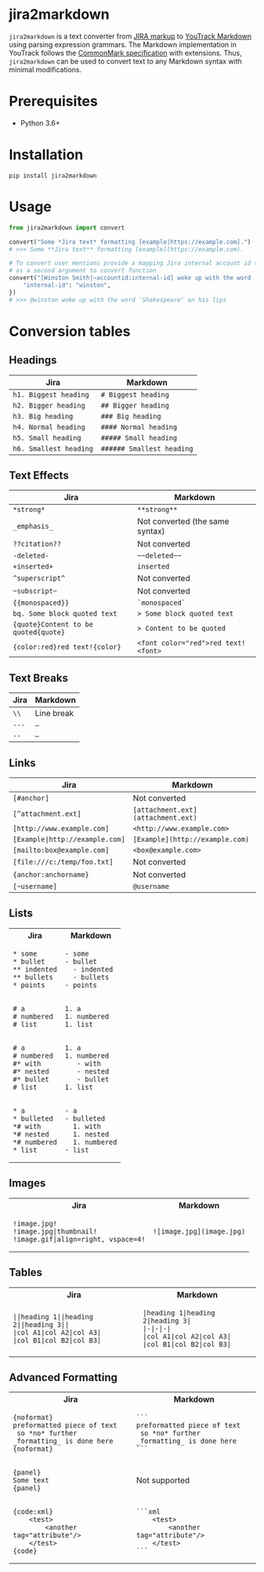 # jira2markdown

`jira2markdown` is a text converter from [JIRA markup](https://jira.atlassian.com/secure/WikiRendererHelpAction.jspa?section=all) to [YouTrack Markdown](https://www.jetbrains.com/help/youtrack/standalone/youtrack-markdown-syntax-issues.html) using parsing expression grammars. The Markdown implementation in YouTrack follows the [CommonMark specification](https://spec.commonmark.org/0.29/) with extensions. Thus, `jira2markdown` can be used to convert text to any Markdown syntax with minimal modifications.

# Prerequisites

- Python 3.6+

# Installation

```
pip install jira2markdown
```

# Usage

```python
from jira2markdown import convert

convert("Some *Jira text* formatting [example|https://example.com].")
# >>> Some **Jira text** formatting [example](https://example.com).

# To convert user mentions provide a mapping Jira internal account id to username 
# as a second argument to convert function
convert("[Winston Smith|~accountid:internal-id] woke up with the word 'Shakespeare' on his lips", {
    "internal-id": "winston",
})
# >>> @winston woke up with the word 'Shakespeare' on his lips
```

# Conversion tables

## Headings

| Jira | Markdown |
|------|----------|
|`h1. Biggest heading`|`# Biggest heading`|
|`h2. Bigger heading`|`## Bigger heading`|
|`h3. Big heading`|`### Big heading`|
|`h4. Normal heading`|`#### Normal heading`|
|`h5. Small heading`|`##### Small heading`|
|`h6. Smallest heading`|`###### Smallest heading`|

## Text Effects

| Jira | Markdown |
|------|----------|
|`*strong*`|`**strong**`|
|`_emphasis_`|Not converted (the same syntax)|
|`??citation??`|Not converted|
|`-deleted-`|`~~deleted~~`|
|`+inserted+`|`inserted`|
|`^superscript^`|Not converted|
|`~subscript~`|Not converted|
|`{{monospaced}}`|`` `monospaced` ``|
|`bq. Some block quoted text`|`> Some block quoted text`|
|`{quote}Content to be quoted{quote}`|`> Content to be quoted`|
|`{color:red}red text!{color}`|`<font color="red">red text!<font>`|

## Text Breaks

| Jira | Markdown |
|------|----------|
|`\\`|Line break|
|`---`|`—`|
|`--`|`–`|

## Links

| Jira | Markdown |
|------|----------|
|`[#anchor]`|Not converted|
|`[^attachment.ext]`|`[attachment.ext](attachment.ext)`|
|`[http://www.example.com]`|`<http://www.example.com>`|
|`[Example\|http://example.com]`|`[Example](http://example.com)`|
|`[mailto:box@example.com]`|`<box@example.com>`|
|`[file:///c:/temp/foo.txt]`|Not converted|
|`{anchor:anchorname}`|Not converted|
|`[~username]`|`@username`|

## Lists

<table>
<tr>
<th>Jira</th>
<th>Markdown</th>
</tr>
<tr>
<td>

```
* some
* bullet
** indented
** bullets
* points
```
</td>
<td>

```
- some
- bullet
  - indented
  - bullets
- points
```
</td>
</tr>
<tr>
<td>

```
# a
# numbered
# list
```
</td>
<td>

```
1. a
1. numbered
1. list
```
</td>
</tr>
<tr>
<td>

```
# a
# numbered
#* with
#* nested
#* bullet
# list
```
</td>
<td>

```
1. a
1. numbered
   - with
   - nested
   - bullet
1. list
```
</td>
</tr>
<tr>
<td>

```
* a
* bulleted
*# with
*# nested
*# numbered
* list
```
</td>
<td>

```
- a
- bulleted
  1. with
  1. nested
  1. numbered
- list
```
</td>
</tr>
</table>

## Images

<table>
<tr>
<th>Jira</th>
<th>Markdown</th>
</tr>
<tr>
<td>

```
!image.jpg!
!image.jpg|thumbnail!
!image.gif|align=right, vspace=4!
```
</td>
<td>

```
![image.jpg](image.jpg)
```
</td>
</tr>
</table>

## Tables

<table>
<tr>
<th>Jira</th>
<th>Markdown</th>
</tr>
<tr>
<td>

```
||heading 1||heading 2||heading 3||
|col A1|col A2|col A3|
|col B1|col B2|col B3|

```
</td>
<td>

```
|heading 1|heading 2|heading 3|
|-|-|-|
|col A1|col A2|col A3|
|col B1|col B2|col B3|
```
</td>
</tr>
</table>

## Advanced Formatting

<table>
<tr>
<th>Jira</th>
<th>Markdown</th>
</tr>
<tr>
<td>

```
{noformat}
preformatted piece of text
 so *no* further _formatting_ is done here
{noformat}
```
</td>
<td>

````
```
preformatted piece of text
 so *no* further _formatting_ is done here
```
````
</td>
</tr>
<tr>
<td>

```
{panel}
Some text
{panel}
```
</td>
<td>Not supported</td>
</tr>
<tr>
<td>

```
{code:xml}
    <test>
        <another tag="attribute"/>
    </test>
{code}
```
</td>
<td>

````
```xml
    <test>
        <another tag="attribute"/>
    </test>
```
````
</td>
</tr>
</table>
